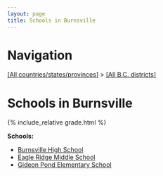 ```yaml
---
layout: page
title: Schools in Burnsville
---
```

# Navigation

[[All countries/states/provinces]](../..) > [[All B.C. districts]](..)

# Schools in Burnsville

{% include_relative grade.html %}

**Schools:**

- [Burnsville High School](Burnsville_High_School.md)
- [Eagle Ridge Middle School](Eagle_Ridge_Middle_School.md)
- [Gideon Pond Elementary School](Gideon_Pond_Elementary_School.md)
